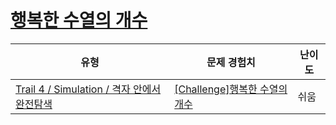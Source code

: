 # [행복한 수열의 개수](https://www.codetree.ai/trails/complete/curated-cards/challenge-number-of-happy-sequence)

|유형|문제 경험치|난이도|
|---|---|---|
|[Trail 4 / Simulation / 격자 안에서 완전탐색](https://www.codetree.ai/trail-info/intermediate-low/)|[[Challenge]행복한 수열의 개수](https://www.codetree.ai/trails/complete/curated-cards/challenge-number-of-happy-sequence/)|쉬움|

